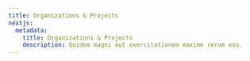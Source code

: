 ```yaml
---
title: Organizations & Projects
nextjs:
  metadata:
    title: Organizations & Projects
    description: Quidem magni aut exercitationem maxime rerum eos.
---
```

